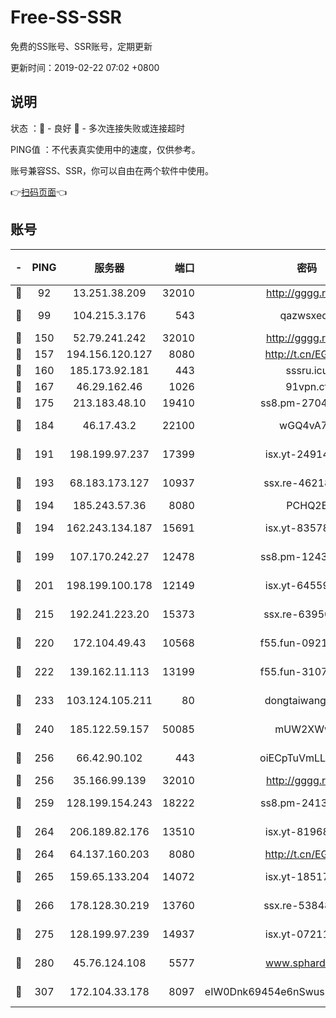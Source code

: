 # Free-SS-SSR

免费的SS账号、SSR账号，定期更新

更新时间：2019-02-22 07:02 +0800

## 说明

状态     ：🙂 - 良好 🙁 - 多次连接失败或连接超时

PING值   ：不代表真实使用中的速度，仅供参考。

账号兼容SS、SSR，你可以自由在两个软件中使用。

👉[扫码页面](https://liesauer.github.io/free-ss-ssr.github.io/)👈

## 账号

|-|PING|服务器|端口|密码|加密方式|区域|
|:----:|:----:|:-----:|-----:|:----:|:----:|:----:|
|🙂|92|13.251.38.209|32010|http://gggg.rocks|chacha20|SG|
|🙂|99|104.215.3.176|543|qazwsxedc|aes-256-gcm|JP|
|🙂|150|52.79.241.242|32010|http://gggg.rocks|chacha20|KR|
|🙂|157|194.156.120.127|8080|http://t.cn/EGJIyrl|rc4-md5|RU|
|🙂|160|185.173.92.181|443|sssru.icu|rc4-md5|RU|
|🙂|167|46.29.162.46|1026|91vpn.cf|rc4-md5|RU|
|🙂|175|213.183.48.10|19410|ss8.pm-27042185|rc4-md5|RU|
|🙂|184|46.17.43.2|22100|wGQ4vA7D|aes-256-gcm|RU|
|🙂|191|198.199.97.237|17399|isx.yt-24914011|aes-256-cfb|US|
|🙂|193|68.183.173.127|10937|ssx.re-46218785|aes-256-cfb|US|
|🙂|194|185.243.57.36|8080|PCHQ2E|rc4-md5|US|
|🙂|194|162.243.134.187|15691|isx.yt-83578322|aes-256-cfb|US|
|🙂|199|107.170.242.27|12478|ss8.pm-12435283|aes-256-cfb|US|
|🙂|201|198.199.100.178|12149|isx.yt-64559201|aes-256-cfb|US|
|🙂|215|192.241.223.20|15373|ssx.re-63950271|aes-256-cfb|US|
|🙂|220|172.104.49.43|10568|f55.fun-09214148|aes-256-cfb|SG|
|🙂|222|139.162.11.113|13199|f55.fun-31072524|aes-256-cfb|SG|
|🙂|233|103.124.105.211|80|dongtaiwang.com|aes-256-cfb|US|
|🙂|240|185.122.59.157|50085|mUW2XWw8|aes-256-cfb|GB|
|🙂|256|66.42.90.102|443|oiECpTuVmLLxk4Ts|aes-256-cfb|US|
|🙂|256|35.166.99.139|32010|http://gggg.rocks|chacha20|US|
|🙂|259|128.199.154.243|18222|ss8.pm-24139356|aes-256-cfb|SG|
|🙂|264|206.189.82.176|13510|isx.yt-81968687|aes-256-cfb|SG|
|🙂|264|64.137.160.203|8080|http://t.cn/EGJIyrl|rc4-md5|CA|
|🙂|265|159.65.133.204|14072|isx.yt-18517814|aes-256-cfb|SG|
|🙂|266|178.128.30.219|13760|ssx.re-53848293|aes-256-cfb|SG|
|🙂|275|128.199.97.239|14937|isx.yt-07211960|aes-256-cfb|SG|
|🙂|280|45.76.124.108|5577|www.sphard.com|aes-256-cfb|AU|
|🙂|307|172.104.33.178|8097|eIW0Dnk69454e6nSwuspv9DmS201tQ0D|aes-256-cfb|SG|
